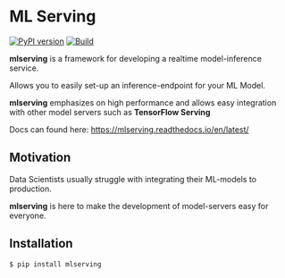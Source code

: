 # ML Serving
[![PyPI version](https://badge.fury.io/py/mlserving.svg)](https://badge.fury.io/py/mlserving)
[![Build](https://github.com/orlevii/mlserving/workflows/build/badge.svg)]()

**mlserving** is a framework for developing a realtime model-inference service.

Allows you to easily set-up an inference-endpoint for your ML Model.

**mlserving** emphasizes on high performance and allows easy integration with other model servers such as **TensorFlow Serving**

Docs can found here:
https://mlserving.readthedocs.io/en/latest/

## Motivation
Data Scientists usually struggle with integrating their ML-models to production.

**mlserving** is here to make the development of model-servers easy for everyone.

## Installation
```bash
$ pip install mlserving
```
